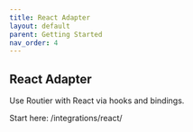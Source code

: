 ```yaml
---
title: React Adapter
layout: default
parent: Getting Started
nav_order: 4
---
```


## React Adapter

Use Routier with React via hooks and bindings.

Start here: /integrations/react/
